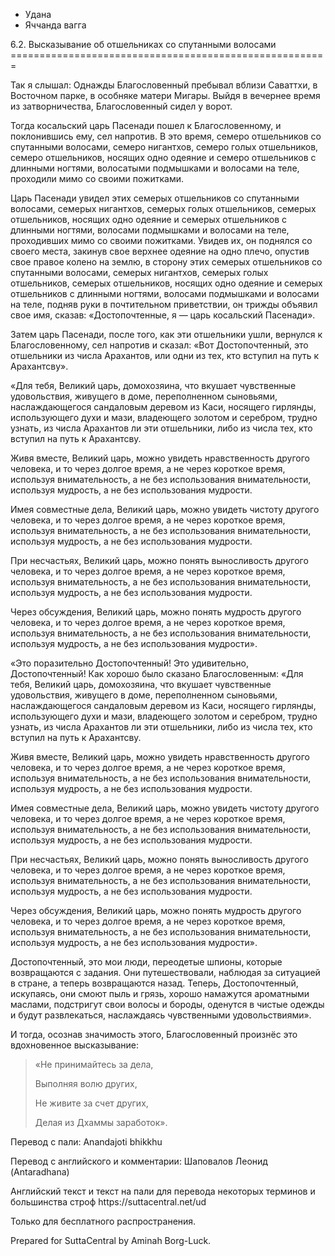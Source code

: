 









* Удана
* Яччанда вагга


6\.2\. Высказывание об отшельниках со спутанными волосами
\=\=\=\=\=\=\=\=\=\=\=\=\=\=\=\=\=\=\=\=\=\=\=\=\=\=\=\=\=\=\=\=\=\=\=\=\=\=\=\=\=\=\=\=\=\=\=\=\=\=\=\=\=\=\=



Так я слышал: Однажды Благословенный пребывал вблизи Саваттхи, в Восточном парке, в особняке матери Мигары\. Выйдя в вечернее время из затворничества, Благословенный сидел у ворот\.


Тогда косальский царь Пасенади пошел к Благословенному, и поклонившись ему, сел напротив\. В это время, семеро отшельников со спутанными волосами, семеро нигантхов, семеро голых отшельников, семеро отшельников, носящих одно одеяние и семеро отшельников с длинными ногтями, волосатыми подмышками и волосами на теле, проходили мимо со своими пожитками\.


Царь Пасенади увидел этих семерых отшельников со спутанными волосами, семерых нигантхов, семерых голых отшельников, семерых отшельников, носящих одно одеяние и семерых отшельников с длинными ногтями, волосами подмышками и волосами на теле, проходивших мимо со своими пожитками\. Увидев их, он поднялся со своего места, закинув свое верхнее одеяние на одно плечо, опустив свое правое колено на землю, в сторону этих семерых отшельников со спутанными волосами, семерых нигантхов, семерых голых отшельников, семерых отшельников, носящих одно одеяние и семерых отшельников с длинными ногтями, волосами подмышками и волосами на теле, подняв руки в почтительном приветствии, он трижды объявил свое имя, сказав: «Достопочтенные, я — царь косальский Пасенади»\.


Затем царь Пасенади, после того, как эти отшельники ушли, вернулся к Благословенному, сел напротив и сказал: «Вот Достопочтенный, это отшельники из числа Арахантов, или одни из тех, кто вступил на путь к Арахантсву»\.


«Для тебя, Великий царь, домохозяина, что вкушает чувственные удовольствия, живущего в доме, переполненном сыновьями, наслаждающегося сандаловым деревом из Каси, носящего гирлянды, использующего духи и мази, владеющего золотом и серебром, трудно узнать, из числа Арахантов ли эти отшельники, либо из числа тех, кто вступил на путь к Арахантсву\.


Живя вместе, Великий царь, можно увидеть нравственность другого человека, и то через долгое время, а не через короткое время, используя внимательность, а не без использования внимательности, используя мудрость, а не без использования мудрости\.


Имея совместные дела, Великий царь, можно увидеть чистоту другого человека, и то через долгое время, а не через короткое время, используя внимательность, а не без использования внимательности, используя мудрость, а не без использования мудрости\.


При несчастьях, Великий царь, можно понять выносливость другого человека, и то через долгое время, а не через короткое время, используя внимательность, а не без использования внимательности, используя мудрость, а не без использования мудрости\.


Через обсуждения, Великий царь, можно понять мудрость другого человека, и то через долгое время, а не через короткое время, используя внимательность, а не без использования внимательности, используя мудрость, а не без использования мудрости»\.


«Это поразительно Достопочтенный\! Это удивительно, Достопочтенный\! Как хорошо было сказано Благословенным: «Для тебя, Великий царь, домохозяина, что вкушает чувственные удовольствия, живущего в доме, переполненном сыновьями, наслаждающегося сандаловым деревом из Каси, носящего гирлянды, использующего духи и мази, владеющего золотом и серебром, трудно узнать, из числа Арахантов ли эти отшельники, либо из числа тех, кто вступил на путь к Арахантсву\.


Живя вместе, Великий царь, можно увидеть нравственность другого человека, и то через долгое время, а не через короткое время, используя внимательность, а не без использования внимательности, используя мудрость, а не без использования мудрости\.


Имея совместные дела, Великий царь, можно увидеть чистоту другого человека, и то через долгое время, а не через короткое время, используя внимательность, а не без использования внимательности, используя мудрость, а не без использования мудрости\.


При несчастьях, Великий царь, можно понять выносливость другого человека, и то через долгое время, а не через короткое время, используя внимательность, а не без использования внимательности, используя мудрость, а не без использования мудрости\.


Через обсуждения, Великий царь, можно понять мудрость другого человека, и то через долгое время, а не через короткое время, используя внимательность, а не без использования внимательности, используя мудрость, а не без использования мудрости»\.


Достопочтенный, это мои люди, переодетые шпионы, которые возвращаются с задания\. Они путешествовали, наблюдая за ситуацией в стране, а теперь возвращаются назад\. Теперь, Достопочтенный, искупаясь, они смоют пыль и грязь, хорошо намажутся ароматными маслами, подстригут свои волосы и бороды, оденутся в чистые одежды и будут развлекаться, наслаждаясь чувственными удовольствиями»\.


И тогда, осознав значимость этого, Благословенный произнёс это вдохновенное высказывание:



> «Не принимайтесь за дела,  
> 
> Выполняя волю других,  
> 
> Не живите за счет других,  
> 
> Делая из Дхаммы заработок»\.



Перевод с пали: Anandajoti bhikkhu


Перевод с английского и комментарии: Шаповалов Леонид \(Antaradhana\)


Английский текст и текст на пали для перевода некоторых терминов и большинства строф https://suttacentral\.net/ud


  

Только для бесплатного распространения\.


  

Prepared for SuttaCentral by Aminah Borg\-Luck\.






